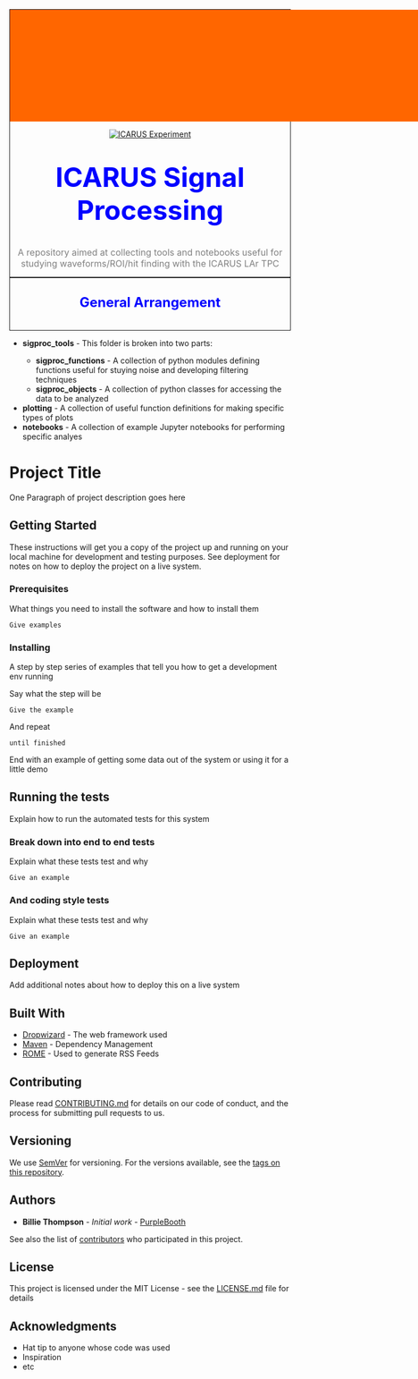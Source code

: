 <div style="border-style: solid;border-width: 1px;">
<div style="height: 200px; 
            width: 750px; 
            color: #ffffff;
            margin: auto;
            background-color: #ff6600; 
            background-image: url(http://icarus.lngs.infn.it/img/n3.jpg); 
            background-repeat: no-repeat;
            background-position: center;">
</div>

<!-- It seems that github simply ignores the "style" tags in within div tags... so try something different -->
<p align=center>
<a href="http://icarus.lngs.infn.it"><img src="http://icarus.lngs.infn.it/img/n3.jpg" alt="ICARUS Experiment" style="border:0"></a>
</p>

<div style="text-align:center">
    <p align=center>
    <h1><font color="blue"><font size="7">ICARUS Signal Processing</font></font></h1><br>
    <font color="gray"><font size="3">A repository aimed at collecting tools and notebooks useful for studying waveforms/ROI/hit finding with the ICARUS LAr TPC</font></font><br>
    </p>
</div>
</div>


<div style="text-align:center;border-style: solid;border-width: 1px;">
    <h2><font color="blue"><font size="5">General Arrangement</font></font></h2><br>
</div>
<ul>
    <li><b>sigproc_tools</b> - This folder is broken into two parts:</li>
        <ul>
            <li><b>sigproc_functions</b> - A collection of python modules defining functions useful for stuying noise and developing filtering techniques </li>
            <li><b>sigproc_objects</b> - A collection of python classes for accessing the data to be analyzed</li>
        </ul>
    <li><b>plotting</b> - A collection of useful function definitions for making specific types of plots</li>
    <li><b>notebooks</b> - A collection of example Jupyter notebooks for performing specific analyes</li>
</ul>





# Project Title

One Paragraph of project description goes here

## Getting Started

These instructions will get you a copy of the project up and running on your local machine for development and testing purposes. See deployment for notes on how to deploy the project on a live system.

### Prerequisites

What things you need to install the software and how to install them

```
Give examples
```

### Installing

A step by step series of examples that tell you how to get a development env running

Say what the step will be

```
Give the example
```

And repeat

```
until finished
```

End with an example of getting some data out of the system or using it for a little demo

## Running the tests

Explain how to run the automated tests for this system

### Break down into end to end tests

Explain what these tests test and why

```
Give an example
```

### And coding style tests

Explain what these tests test and why

```
Give an example
```

## Deployment

Add additional notes about how to deploy this on a live system

## Built With

* [Dropwizard](http://www.dropwizard.io/1.0.2/docs/) - The web framework used
* [Maven](https://maven.apache.org/) - Dependency Management
* [ROME](https://rometools.github.io/rome/) - Used to generate RSS Feeds

## Contributing

Please read [CONTRIBUTING.md](https://gist.github.com/PurpleBooth/b24679402957c63ec426) for details on our code of conduct, and the process for submitting pull requests to us.

## Versioning

We use [SemVer](http://semver.org/) for versioning. For the versions available, see the [tags on this repository](https://github.com/your/project/tags). 

## Authors

* **Billie Thompson** - *Initial work* - [PurpleBooth](https://github.com/PurpleBooth)

See also the list of [contributors](https://github.com/your/project/contributors) who participated in this project.

## License

This project is licensed under the MIT License - see the [LICENSE.md](LICENSE.md) file for details

## Acknowledgments

* Hat tip to anyone whose code was used
* Inspiration
* etc


